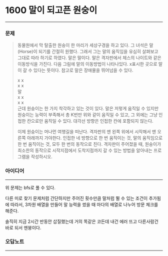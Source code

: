 # 1600 말이 되고픈 원숭이
------------
### 문제

>동물원에서 막 탈출한 원숭이 한 마리가 세상구경을 하고 있다. 그 녀석은 말(Horse)이 되기를 간절히 원했다. 그래서 그는 말의 움직임을 유심히 살펴보고 그대로 따라 하기로 하였다. 말은 말이다. 말은 격자판에서 체스의 나이트와 같은 이동방식을 가진다. 다음 그림에 말의 이동방법이 나타나있다. x표시한 곳으로 말이 갈 수 있다는 뜻이다. 참고로 말은 장애물을 뛰어넘을 수 있다.
>  
> 	x	 	x	   
>x	 	 	 	x  
> 	 	말	 	   
>x	 	 	 	x  
> 	x	 	x	     
>근데 원숭이는 한 가지 착각하고 있는 것이 있다. 말은 저렇게 움직일 수 있지만 원숭이는 능력이 부족해서 총 K번만 위와 같이 움직일 수 있고, 그 외에는 그냥 인접한 칸으로만 움직일 수 있다. 대각선 방향은 인접한 칸에 포함되지 않는다.
>
>이제 원숭이는 머나먼 여행길을 떠난다. 격자판의 맨 왼쪽 위에서 시작해서 맨 오른쪽 아래까지 가야한다. 인접한 네 방향으로 한 번 움직이는 것, 말의 움직임으로 한 번 움직이는 것, 모두 한 번의 동작으로 친다. 격자판이 주어졌을 때, 원숭이가 최소한의 동작으로 시작지점에서 도착지점까지 갈 수 있는 방법을 알아내는 프로그램을 작성하시오.

### 아이디어 
----------
위 문제는 bfs로 풀 수 있다.

다른 미로 찾기 문제처럼 간단하지만 주어진 횟수만큼 말처럼 뛸 수 있는 조건이 추가됨에 따라서, 3차원 배열을 만들어 말 능력을 썼을 때 마다의 배열로 나누어 방문 체크를 해준다.

솔직히 지금 2시간 반동안 삽질했는데 거의 똑같은 코든데 내건 에러 뜨고 다른사람건 바로 되서 멘붕이다.

### 오답노트
----------